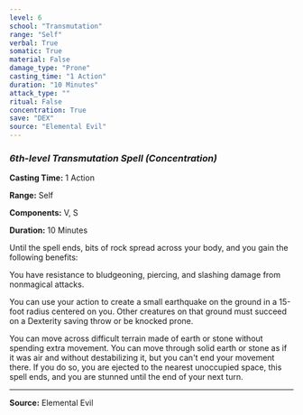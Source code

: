 ```yaml
---
level: 6
school: "Transmutation"
range: "Self"
verbal: True
somatic: True
material: False
damage_type: "Prone"
casting_time: "1 Action"
duration: "10 Minutes"
attack_type: ""
ritual: False
concentration: True
save: "DEX"
source: "Elemental Evil"
---
```


### *6th-level Transmutation Spell* *(Concentration)*

**Casting Time:** 1 Action

**Range:** Self

**Components:** V, S

**Duration:** 10 Minutes

Until the spell ends, bits of rock spread across your body, and you gain the following benefits:
 
  You have resistance to bludgeoning, piercing, and slashing damage from nonmagical attacks.
 
  You can use your action to create a small earthquake on the ground in a 15-foot radius centered on you. Other creatures on that ground must succeed on a Dexterity saving throw or be knocked prone.
 
  You can move across difficult terrain made of earth or stone without spending extra movement. You can move through solid earth or stone as if it was air and without destabilizing it, but you can't end your movement there. If you do so, you are ejected to the nearest unoccupied space, this spell ends, and you are stunned until the end of your next turn.

---
**Source:** Elemental Evil
